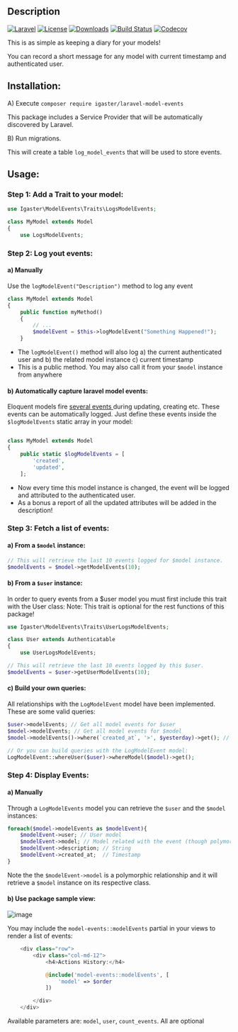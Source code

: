 ## Description
[![Laravel](https://img.shields.io/badge/Laravel-orange.svg)](http://laravel.com)
[![License](http://img.shields.io/badge/license-MIT-brightgreen.svg)](https://tldrlegal.com/license/mit-license)
[![Downloads](https://img.shields.io/packagist/dt/igaster/laravel-model-events.svg)](https://packagist.org/packages/igaster/laravel-model-events)
[![Build Status](https://img.shields.io/travis/igaster/laravel-model-events.svg)](https://travis-ci.org/igaster/laravel-model-events)
[![Codecov](https://img.shields.io/codecov/c/github/igaster/laravel-model-events.svg)](https://codecov.io/github/igaster/laravel-model-events)

This is as simple as keeping a diary for your models!

You can record a short message for any model with current timestamp and authenticated user.

## Installation:

A) Execute `composer require igaster/laravel-model-events`

This package includes a Service Provider that will be automatically discovered by Laravel.

B) Run migrations.

This will create a table `log_model_events` that will be used to store events.

## Usage:

### Step 1: Add a Trait to your model:

```php
use Igaster\ModelEvents\Traits\LogsModelEvents;

class MyModel extends Model
{
    use LogsModelEvents;

```

### Step 2: Log yout events:

#### a) Manually

Use the `logModelEvent("Description")` method to log any event


```php
class MyModel extends Model
{
    public function myMethod()
    {
        // ...
        $modelEvent = $this->logModelEvent("Something Happened!");
    }

```

- The `logModelEvent()` method will also log a) the current authenticated user and b) the related model instance c) current timestamp
- This is a public method. You may also call it from your `$model` instance from anywhere

#### b) Automatically capture laravel model events:

Eloquent models fire [several events ](https://laravel.com/docs/5.7/eloquent#events) during updating, creating etc. These events can be automatically logged. Just define these events inside the `$logModelEvents` static array in your model:

```php

class MyModel extends Model
{
    public static $logModelEvents = [
        'created',
        'updated',
    ];

```

- Now every time this model instance is changed, the event will be logged and attributed to the authenticated user.
- As a bonus a report of all the updated attributes will be added in the description!

### Step 3: Fetch a list of events:

#### a) From a `$model` instance:

```php
// This will retrieve the last 10 events logged for $model instance.
$modelEvents = $model->getModelEvents(10);
```

#### b) From a `$user` instance:

In order to query events from a $user model you must first include this trait with the User class:
Note: This trait is optional for the rest functions of this package!

```php
use Igaster\ModelEvents\Traits\UserLogsModelEvents;

class User extends Authenticatable
{
    use UserLogsModelEvents;
```

```php
// This will retrieve the last 10 events logged by this $user.
$modelEvents = $user->getUserModelEvents(10);
```

#### c) Build your own queries:

All relationships with the `LogModelEvent` model have been implemented. These are some valid queries:

```php
$user->modelEvents; // Get all model events for $user
$model->modelEvents; // Get all model events for $model
$model->modelEvents()->where(`created_at`, '>', $yesterday)->get(); // Custom Query

// Or you can build queries with the LogModelEvent model:
LogModelEvent::whereUser($user)->whereModel($model)->get();
```

### Step 4: Display Events:

#### a) Manually

Through a `LogModelEvents` model you can retrieve the `$user` and the `$model` instances:

```php
foreach($model->modelEvents as $modelEvent){
    $modelEvent->user; // User model
    $modelEvent->model; // Model related with the event (though polymorphic relathinships)
    $modelEvent->description; // String
    $modelEvent->created_at;  // Timestamp
}
```

Note the the `$modelEvent->model` is a polymorphic relationship and it will retrieve a `$model` instance on its respective class.

#### b) Use package sample view:

![image](https://user-images.githubusercontent.com/4586319/47613088-cf211e00-da90-11e8-8e32-76e23976adc6.JPG)


You may include the `model-events::modelEvents` partial in your views to render a list of events:

```php
    <div class="row">
        <div class="col-md-12">
            <h4>Actions History:</h4>

            @include('model-events::modelEvents', [
                'model' => $order
            ])

        </div>
    </div>
```

Available parameters are: `model`, `user`, `count_events`. All are optional